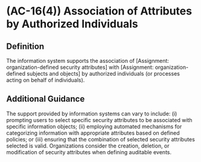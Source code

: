 
# (AC-16(4)) Association of Attributes by Authorized Individuals

## Definition

The information system supports the association of [Assignment: organization-defined security attributes] with [Assignment: organization-defined subjects and objects] by authorized individuals (or processes acting on behalf of individuals).

## Additional Guidance

The support provided by information systems can vary to include: (i) prompting users to select specific security attributes to be associated with specific information objects; (ii) employing automated mechanisms for categorizing information with appropriate attributes based on defined policies; or (iii) ensuring that the combination of selected security attributes selected is valid. Organizations consider the creation, deletion, or modification of security attributes when defining auditable events.

